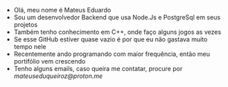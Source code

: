 - Olá, meu nome é Mateus Eduardo
- Sou um desenvolvedor Backend que usa Node.Js e PostgreSql em seus projetos
- Também tenho conhecimento em C++, onde faço alguns jogos as vezes
- Se esse GitHub estiver quase vazio é por que eu não gastava muito tempo nele
- Recentemente ando programando com maior frequência, então meu portifólio vem crescendo
- Tenho alguns emails, caso queira me contatar, procure por _mateuseduqueiroz@proton.me_


<!---
mateus-eduardo-dias/mateus-eduardo-dias is a ✨ special ✨ repository because its `README.md` (this file) appears on your GitHub profile.
You can click the Preview link to take a look at your changes.
--->
